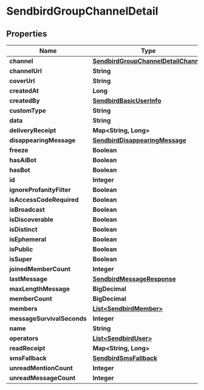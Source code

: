 

# SendbirdGroupChannelDetail


## Properties

| Name | Type | Description | Notes |
|------------ | ------------- | ------------- | -------------|
|**channel** | [**SendbirdGroupChannelDetailChannel**](SendbirdGroupChannelDetailChannel.md) |  |  [optional] |
|**channelUrl** | **String** |  |  |
|**coverUrl** | **String** |  |  [optional] |
|**createdAt** | **Long** |  |  [optional] |
|**createdBy** | [**SendbirdBasicUserInfo**](SendbirdBasicUserInfo.md) |  |  [optional] |
|**customType** | **String** |  |  [optional] |
|**data** | **String** |  |  [optional] |
|**deliveryReceipt** | **Map&lt;String, Long&gt;** |  |  [optional] |
|**disappearingMessage** | [**SendbirdDisappearingMessage**](SendbirdDisappearingMessage.md) |  |  [optional] |
|**freeze** | **Boolean** |  |  [optional] |
|**hasAiBot** | **Boolean** |  |  [optional] |
|**hasBot** | **Boolean** |  |  [optional] |
|**id** | **Integer** |  |  [optional] |
|**ignoreProfanityFilter** | **Boolean** |  |  [optional] |
|**isAccessCodeRequired** | **Boolean** |  |  [optional] |
|**isBroadcast** | **Boolean** |  |  [optional] |
|**isDiscoverable** | **Boolean** |  |  [optional] |
|**isDistinct** | **Boolean** |  |  [optional] |
|**isEphemeral** | **Boolean** |  |  [optional] |
|**isPublic** | **Boolean** |  |  [optional] |
|**isSuper** | **Boolean** |  |  [optional] |
|**joinedMemberCount** | **Integer** |  |  [optional] |
|**lastMessage** | [**SendbirdMessageResponse**](SendbirdMessageResponse.md) |  |  [optional] |
|**maxLengthMessage** | **BigDecimal** |  |  [optional] |
|**memberCount** | **BigDecimal** |  |  [optional] |
|**members** | [**List&lt;SendbirdMember&gt;**](SendbirdMember.md) |  |  [optional] |
|**messageSurvivalSeconds** | **Integer** |  |  [optional] |
|**name** | **String** |  |  [optional] |
|**operators** | [**List&lt;SendbirdUser&gt;**](SendbirdUser.md) |  |  [optional] |
|**readReceipt** | **Map&lt;String, Long&gt;** |  |  [optional] |
|**smsFallback** | [**SendbirdSmsFallback**](SendbirdSmsFallback.md) |  |  [optional] |
|**unreadMentionCount** | **Integer** |  |  [optional] |
|**unreadMessageCount** | **Integer** |  |  [optional] |



